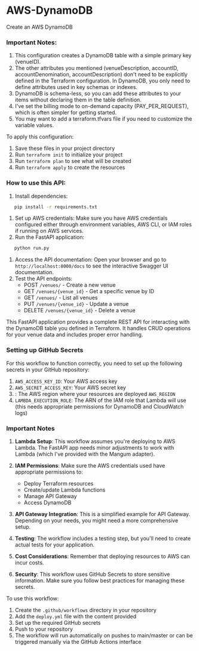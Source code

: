 # AWS-DynamoDB
Create an AWS DynamoDB

### Important Notes:
1. This configuration creates a DynamoDB table with a simple primary key (venueID).
2. The other attributes you mentioned (venueDescription, accountID, accountDenomination, accountDescription) don't need to be explicitly defined in the Terraform configuration. In DynamoDB, you only need to define attributes used in key schemas or indexes.
3. DynamoDB is schema-less, so you can add these attributes to your items without declaring them in the table definition.
4. I've set the billing mode to on-demand capacity (PAY_PER_REQUEST), which is often simpler for getting started.
5. You may want to add a terraform.tfvars file if you need to customize the variable values.

To apply this configuration:
1. Save these files in your project directory
2. Run `terraform init` to initialize your project
3. Run `terraform plan` to see what will be created
4. Run `terraform apply` to create the resources

### How to use this API:
1. Install dependencies:
``` bash
   pip install -r requirements.txt
```
1. Set up AWS credentials: Make sure you have AWS credentials configured either through environment variables, AWS CLI, or IAM roles if running on AWS services.
2. Run the FastAPI application:
``` bash
   python run.py
```
1. Access the API documentation: Open your browser and go to `http://localhost:8000/docs` to see the interactive Swagger UI documentation.
2. Test the API endpoints:
    - POST `/venues/` - Create a new venue
    - GET `/venues/{venue_id}` - Get a specific venue by ID
    - GET `/venues/` - List all venues
    - PUT `/venues/{venue_id}` - Update a venue
    - DELETE `/venues/{venue_id}` - Delete a venue

This FastAPI application provides a complete REST API for interacting with the DynamoDB table you defined in Terraform. It handles CRUD operations for your venue data and includes proper error handling.

### Setting up GitHub Secrets
For this workflow to function correctly, you need to set up the following secrets in your GitHub repository:
1. `AWS_ACCESS_KEY_ID`: Your AWS access key
2. `AWS_SECRET_ACCESS_KEY`: Your AWS secret key
3. : The AWS region where your resources are deployed `AWS_REGION`
4. `LAMBDA_EXECUTION_ROLE`: The ARN of the IAM role that Lambda will use (this needs appropriate permissions for DynamoDB and CloudWatch logs)

### Important Notes
1. **Lambda Setup**: This workflow assumes you're deploying to AWS Lambda. The FastAPI app needs minor adjustments to work with Lambda (which I've provided with the Mangum adapter).
2. **IAM Permissions**: Make sure the AWS credentials used have appropriate permissions to:
    - Deploy Terraform resources
    - Create/update Lambda functions
    - Manage API Gateway
    - Access DynamoDB

3. **API Gateway Integration**: This is a simplified example for API Gateway. Depending on your needs, you might need a more comprehensive setup.
4. **Testing**: The workflow includes a testing step, but you'll need to create actual tests for your application.
5. **Cost Considerations**: Remember that deploying resources to AWS can incur costs.
6. **Security**: This workflow uses GitHub Secrets to store sensitive information. Make sure you follow best practices for managing these secrets.

To use this workflow:
1. Create the `.github/workflows` directory in your repository
2. Add the `deploy.yml` file with the content provided
3. Set up the required GitHub secrets
4. Push to your repository
5. The workflow will run automatically on pushes to main/master or can be triggered manually via the GitHub Actions interface
